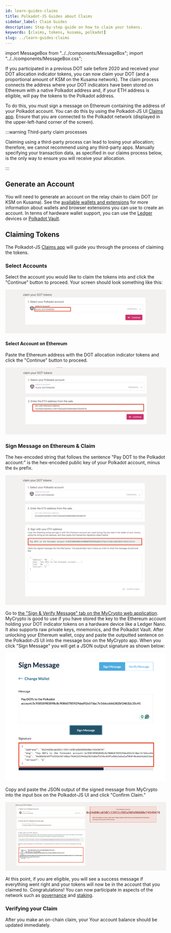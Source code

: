 ```yaml
---
id: learn-guides-claims
title: Polkadot-JS Guides about Claims
sidebar_label: Claim Guides
description: Step-by-step guide on how to claim your tokens.
keywords: [claims, tokens, kusama, polkadot]
slug: ../learn-guides-claims
---
```


import MessageBox from "../../components/MessageBox"; import "../../components/MessageBox.css";

<MessageBox message="Polkadot-JS is for developers and power users only. If you need help using the
[Polkadot-JS UI](../general/polkadotjs-ui.md), you can contact the
[Polkadot Support Team](https://support.polkadot.network/support/home). For more user-friendly tools
see the [wallets](./wallets-index), [apps](./apps-index) and [dashboard](./dashboards-index) pages." />

<MessageBox message="Screenshots on this page are based on Polkadot, but note that the same process applies to Kusama." />

If you participated in a previous DOT sale before 2020 and received your DOT allocation indicator
tokens, you can now claim your DOT (and a proportional amount of KSM on the Kusama network). The
claim process connects the address where your DOT indicators have been stored on Ethereum with a
native Polkadot address and, if your ETH address is eligible, will pay the tokens to the Polkadot
address.

To do this, you must sign a message on Ethereum containing the address of your Polkadot account. You
can do this by using the Polkadot-JS UI [Claims app](https://polkadot.js.org/apps/#/claims). Ensure
that you are connected to the Polkadot network (displayed in the upper-left-hand corner of the
screen).

:::warning Third-party claim processes

Claiming using a third-party process can lead to losing your allocation; therefore, we cannot
recommend using any third-party apps. Manually specifying your transaction data, as specified in our
claims process below, is the only way to ensure you will receive your allocation.

:::

## Generate an Account

You will need to generate an account on the relay chain to claim DOT (or KSM on Kusama). See the
[available wallets and extensions](../general/wallets-and-extensions.md) for more information about
wallets and browser extensions you can use to create an account. In terms of hardware wallet
support, you can use the [Ledger](../general/ledger.md) devices or
[Polkadot Vault](../general/polkadot-vault.md).

## Claiming Tokens

The Polkadot-JS [Claims app](https://polkadot.js.org/apps/#/claims) will guide you through the
process of claiming the tokens.

### Select Accounts

Select the account you would like to claim the tokens into and click the "Continue" button to
proceed. Your screen should look something like this:

![claim select dot account](../assets/claim-select-dot-account.png)

#### Select Account on Ethereum

Paste the Ethereum address with the DOT allocation indicator tokens and click the "Continue" button
to proceed.

![claim select eth account](../assets/claim-select-eth-account.png)

### Sign Message on Ethereum & Claim

The hex-encoded string that follows the sentence "Pay DOT to the Polkadot account:" is the
hex-encoded public key of your Polkadot account, minus the `0x` prefix.

![claim copy msg](../assets/claim-copy-msg.png)

Go to
[the "Sign & Verify Message" tab on the MyCrypto web application](https://app.mycrypto.com/sign-message).
MyCrypto is good to use if you have stored the key to the Ethereum account holding your DOT
indicator tokens on a hardware device like a Ledger Nano. It also supports raw private keys,
mnemonics, and the Polkadot Vault. After unlocking your Ethereum wallet, copy and paste the
outputted sentence on the Polkadot-JS UI into the message box on the MyCrypto app. When you click
"Sign Message" you will get a JSON output signature as shown below:

![claim get signature](../assets/claim-get-signature.png)

Copy and paste the JSON output of the signed message from MyCrypto into the input box on the
Polkadot-JS UI and click "Confirm Claim."

![claim paste signature](../assets/claim-paste-signature.png)

At this point, if you are eligible, you will see a success message if everything went right and your
tokens will now be in the account that you claimed to. Congratulations! You can now participate in
aspects of the network such as [governance](../learn/learn-polkadot-opengov.md) and
[staking](../learn/learn-staking.md).

### Verifying your Claim

After you make an on-chain claim, your Your account balance should be updated immediately.
